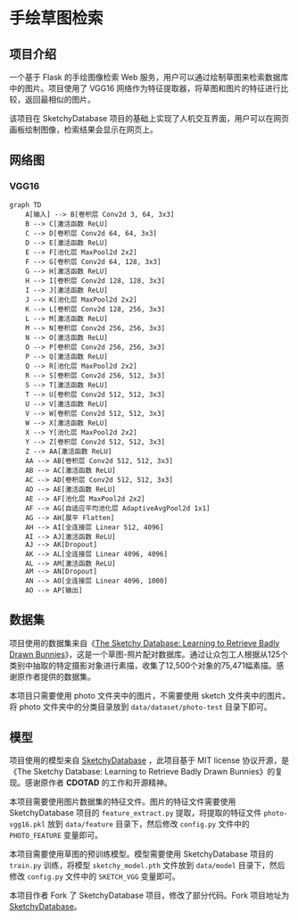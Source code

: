 # 手绘草图检索

## 项目介绍

一个基于 Flask 的手绘图像检索 Web 服务，用户可以通过绘制草图来检索数据库中的图片。项目使用了 VGG16 网络作为特征提取器，将草图和图片的特征进行比较，返回最相似的图片。

该项目在 SketchyDatabase 项目的基础上实现了人机交互界面，用户可以在网页画板绘制图像，检索结果会显示在网页上。

## 网络图

### VGG16

```mermaid
graph TD
    A[输入] --> B[卷积层 Conv2d 3, 64, 3x3]
    B --> C[激活函数 ReLU]
    C --> D[卷积层 Conv2d 64, 64, 3x3]
    D --> E[激活函数 ReLU]
    E --> F[池化层 MaxPool2d 2x2]
    F --> G[卷积层 Conv2d 64, 128, 3x3]
    G --> H[激活函数 ReLU]
    H --> I[卷积层 Conv2d 128, 128, 3x3]
    I --> J[激活函数 ReLU]
    J --> K[池化层 MaxPool2d 2x2]
    K --> L[卷积层 Conv2d 128, 256, 3x3]
    L --> M[激活函数 ReLU]
    M --> N[卷积层 Conv2d 256, 256, 3x3]
    N --> O[激活函数 ReLU]
    O --> P[卷积层 Conv2d 256, 256, 3x3]
    P --> Q[激活函数 ReLU]
    Q --> R[池化层 MaxPool2d 2x2]
    R --> S[卷积层 Conv2d 256, 512, 3x3]
    S --> T[激活函数 ReLU]
    T --> U[卷积层 Conv2d 512, 512, 3x3]
    U --> V[激活函数 ReLU]
    V --> W[卷积层 Conv2d 512, 512, 3x3]
    W --> X[激活函数 ReLU]
    X --> Y[池化层 MaxPool2d 2x2]
    Y --> Z[卷积层 Conv2d 512, 512, 3x3]
    Z --> AA[激活函数 ReLU]
    AA --> AB[卷积层 Conv2d 512, 512, 3x3]
    AB --> AC[激活函数 ReLU]
    AC --> AD[卷积层 Conv2d 512, 512, 3x3]
    AD --> AE[激活函数 ReLU]
    AE --> AF[池化层 MaxPool2d 2x2]
    AF --> AG[自适应平均池化层 AdaptiveAvgPool2d 1x1]
    AG --> AH[展平 Flatten]
    AH --> AI[全连接层 Linear 512, 4096]
    AI --> AJ[激活函数 ReLU]
    AJ --> AK[Dropout]
    AK --> AL[全连接层 Linear 4096, 4096]
    AL --> AM[激活函数 ReLU]
    AM --> AN[Dropout]
    AN --> AO[全连接层 Linear 4096, 1000]
    AO --> AP[输出]
```

## 数据集

项目使用的数据集来自《[The Sketchy Database: Learning to Retrieve Badly Drawn Bunnies](https://www.cc.gatech.edu/~hays/tmp/sketchy-database.pdf)》，这是一个草图-照片配对数据库。通过让众包工人根据从125个类别中抽取的特定摄影对象进行素描，收集了12,500个对象的75,471幅素描。感谢原作者提供的数据集。

本项目只需要使用 photo 文件夹中的图片，不需要使用 sketch 文件夹中的图片。将 photo 文件夹中的分类目录放到 `data/dataset/photo-test` 目录下即可。

## 模型

项目使用的模型来自 [SketchyDatabase](https://github.com/CDOTAD/SketchyDatabase) ，此项目基于 MIT license 协议开源，是《The Sketchy Database: Learning to Retrieve Badly Drawn Bunnies》的复现。感谢原作者 **CDOTAD** 的工作和开源精神。

本项目需要使用图片数据集的特征文件。图片的特征文件需要使用 SketchyDatabase 项目的 `feature_extract.py` 提取，将提取的特征文件 `photo-vgg16.pkl` 放到 `data/feature` 目录下，然后修改 `config.py` 文件中的 `PHOTO_FEATURE` 变量即可。

本项目需要使用草图的预训练模型。模型需要使用 SketchyDatabase 项目的 `train.py` 训练，将模型 `sketchy_model.pth` 文件放到 `data/model` 目录下，然后修改 `config.py` 文件中的 `SKETCH_VGG` 变量即可。

本项目作者 Fork 了 SketchyDatabase 项目，修改了部分代码。Fork 项目地址为 [SketchyDatabase](https://github.com/HEX9CF/SketchyDatabase)。

